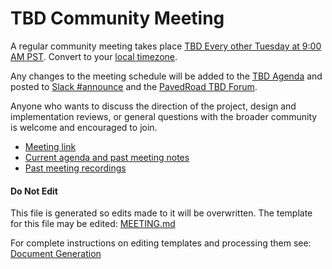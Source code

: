 # TBD Community Meeting

A regular community meeting takes place [TBD Every other Tuesday at 9:00 AM PST](https://zoom.us/j/7886774843).
Convert to your [local timezone](http://www.thetimezoneconverter.com/?t=9:00&tz=PT%20%28Pacific%20Time%29).

Any changes to the meeting schedule will be added to the [TBD Agenda](https://agenda.com)
and posted to [Slack #announce](https://pavedroadio.slack.com/messages/TBD/) 
and the [PavedRoad TBD Forum](https://groups.google.com/forum/#!forum/pavedroad-dev).

Anyone who wants to discuss the direction of the project, design and implementation reviews, or general questions with the broader community is welcome and encouraged to join.

* [Meeting link](https://zoom.us/j/7886774843)
* [Current agenda and past meeting notes](https://agenda.com)
* [Past meeting recordings](https://youtube.com)

#### Do Not Edit
This file is generated so edits made to it will be overwritten.
The template for this file may be edited:
[MEETING.md](/assets/templates/oss-default/MEETING.md)

For complete instructions on editing templates and processing them see:
[Document Generation](/assets/README.md)

